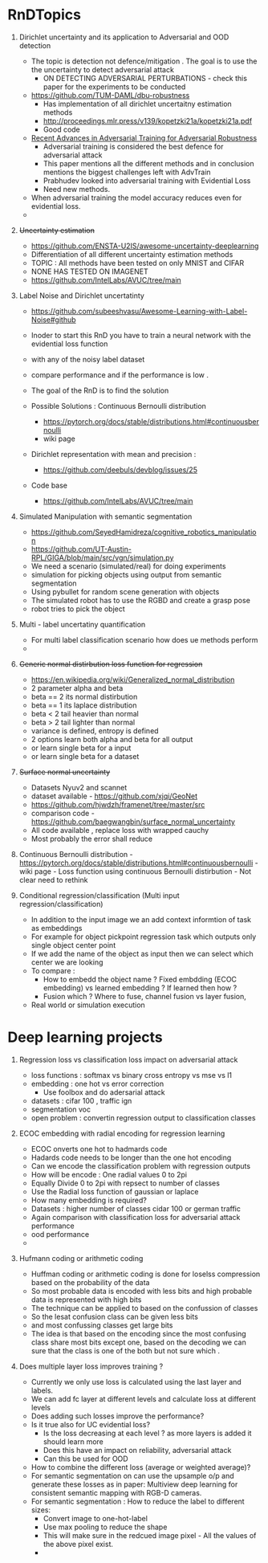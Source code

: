 # RnDTopics


1. Dirichlet uncertainty and its application to Adversarial and OOD detection 
    * The topic is detection not defence/mitigation . The goal is to use the the uncertainty to detect adversarial attack
        - ON DETECTING ADVERSARIAL PERTURBATIONS - check this paper for the experiments to be conducted 
    * https://github.com/TUM-DAML/dbu-robustness
        - Has implementation of all dirichlet uncertaitny estimation methods
        - http://proceedings.mlr.press/v139/kopetzki21a/kopetzki21a.pdf
        - Good code 
    * [Recent Advances in Adversarial Training for Adversarial Robustness ](https://arxiv.org/pdf/2102.01356.pdf)
        - Adversarial training is considered the best defence for adversarial attack
        - This paper mentions all the different methods and in conclusion mentions the biggest challenges left with AdvTrain
        - Prabhudev looked into adversarial training with Evidential Loss
        - Need new methods.
    * When adversarial training the model accuracy reduces even for evidential loss. 
    * 

2. ~~Uncertainty estimation~~
    * https://github.com/ENSTA-U2IS/awesome-uncertainty-deeplearning
    * Differentiation of all different uncertainty estimation methods
    * TOPIC : All methods have been tested on only MNIST and CIFAR
    * NONE HAS TESTED ON IMAGENET
    * https://github.com/IntelLabs/AVUC/tree/main

3. Label Noise and Dirichlet uncertatinty
    * https://github.com/subeeshvasu/Awesome-Learning-with-Label-Noise#github
    * Inoder to start this RnD you have to train a neural network with the evidential loss function
    * with any of the noisy label dataset
    * compare performance and if the performance is low .
    
    * The goal of the RnD is to find the solution
    * Possible Solutions : Continuous Bernoulli distribution 
       - https://pytorch.org/docs/stable/distributions.html#continuousbernoulli
       - wiki page
    * Dirichlet representation with mean and precision :
        - https://github.com/deebuls/devblog/issues/25
     
   * Code base
        - https://github.com/IntelLabs/AVUC/tree/main

4. Simulated Manipulation with semantic segmentation
    * https://github.com/SeyedHamidreza/cognitive_robotics_manipulation
    * https://github.com/UT-Austin-RPL/GIGA/blob/main/src/vgn/simulation.py
    * We need a scenario (simulated/real) for doing experiments
    * simulation for picking objects using output from semantic segmentation
    * Using pybullet for random scene generation with objects
    * The simulated robot has to use the RGBD and create a grasp pose
    * robot tries to pick the object
    
5. Multi - label uncertatiny quantification
    * For multi label classification scenario how does ue methods perform
    * 

6. ~~Generic normal distirbution loss function for regression~~
   * https://en.wikipedia.org/wiki/Generalized_normal_distribution
   * 2 parameter alpha and beta
   * beta == 2 its normal distirbution
   * beta == 1 its laplace distribution
   * beta < 2 tail heavier than normal
   * beta > 2 tail lighter than normal
   * variance is defined, entropy is defined 
   * 2 options learn both alpha and beta  for all output
   * or learn single beta for a input 
   * or learn single beta for a dataset 
   
7. ~~Surface normal uncertainty~~
   - Datasets Nyuv2 and scannet
   - dataset available - https://github.com/xjqi/GeoNet
   - https://github.com/hjwdzh/framenet/tree/master/src
   - comparison code - https://github.com/baegwangbin/surface_normal_uncertainty
   - All code available , replace loss with wrapped cauchy 
   - Most probably the error shall reduce 

8. Continuous Bernoulli distribution 
       - https://pytorch.org/docs/stable/distributions.html#continuousbernoulli
       - wiki page
       - Loss function using continuous Bernoulli distirbution 
       - Not clear need to rethink

9. Conditional regression/classification (Multi input regression/classification)
   - In addition to the input image we an add context informtion of task as embeddings
   - For example for object pickpoint regression task which outputs only single object center point
   - If we add the name of the object as input then we can select which center we are looking
   - To compare :
      - How to embedd the object name ? Fixed embdding (ECOC embedding) vs learned embedding ? If learned then how ?
      - Fusion which ? Where to fuse, channel fusion vs layer fusion,
   - Real world or simulation execution
       
# Deep learning projects

1. Regression loss vs classification loss impact on adversarial attack
   - loss functions : softmax vs binary cross entropy vs mse vs l1
   - embedding : one hot vs error correction 
      - Use foolbox and do adersarial attack
   - datasets : cifar 100 , traffic ign
   - segmentation voc 
   - open problem : convertin regression output to classification classes 
2. ECOC embedding with radial encoding for regression learning
   - ECOC onverts one hot to hadmards code
   - Hadards code needs to be longer than the one hot encoding
   - Can we encode the classification problem with regression outputs
   - How will be encode : One radial values 0 to 2pi 
   - Equally Divide 0 to 2pi with repsect to number of classes
   - Use the Radial loss function of gaussian or laplace 
   - How many embedding is required?
   - Datasets : higher number of classes cidar 100 or german traffic
   - Again comparison with classification loss for adversarial attack performance 
   - ood performance
   - 
3. Hufmann coding or arithmetic coding 
   - Huffman coding or arithmetic coding is done for loselss compression based on the probability of the data
   - So most probable data is encoded with less bits and high probable data is represented with high bits
   - The technique can be applied to based on the confussion of classes
   - So the lesat confusion class can be given less bits 
   - and most confussing classes get large bits 
   - The idea is that based on the encoding since the most confusing class share most bits except one, based on the decoding we can sure that the class is one of the both but not sure which .
   
1. Does multiple layer loss improves training ?
   - Currently we only use loss is calculated using the last layer and labels.
   - We can add fc layer at different levels and calculate loss at different levels
   - Does adding such losses improve the performance?
   - Is it true also for UC evidential loss?
      - Is the loss decreasing at each level ? as more layers is added it should learn more
      - Does this have an impact on reliability, adversarial attack 
      - Can this be used for OOD
   - How to combine the different loss (average or weighted average)?
   - For semantic segmentation on can use the upsample o/p  and generate these losses as in paper: Multiview deep learning for consistent semantic mapping with RGB-D cameras.
   - For semantic segmentation : How to reduce the label to different sizes:
       - Convert image to one-hot-label
       - Use max pooling to reduce the shape 
       - This will make sure in the redcued image pixel - All the values of the above pixel exist. 
       - 
